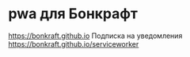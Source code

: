 # pwa для Бонкрафт
https://bonkraft.github.io
Подписка на уведомления https://bonkraft.github.io/serviceworker

